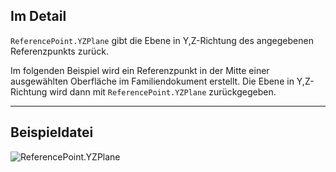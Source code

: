 ## Im Detail
`ReferencePoint.YZPlane` gibt die Ebene in Y,Z-Richtung des angegebenen Referenzpunkts zurück.

Im folgenden Beispiel wird ein Referenzpunkt in der Mitte einer ausgewählten Oberfläche im Familiendokument erstellt. Die Ebene in Y,Z-Richtung wird dann mit `ReferencePoint.YZPlane` zurückgegeben.


___
## Beispieldatei

![ReferencePoint.YZPlane](./Revit.Elements.ReferencePoint.YZPlane_img.jpg)
